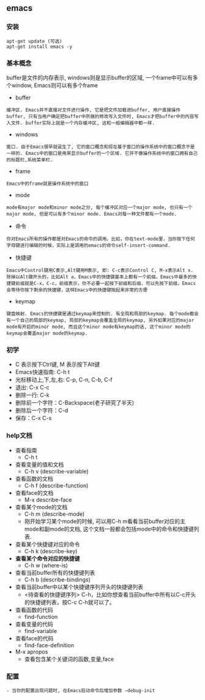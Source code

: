 ## emacs

### 安装
    apt-get update (可选)
    apt-get install emacs -y

### 基本概念
buffer是文件的内存表示, windows则是显示buffer的区域, 一个frame中可以有多个window, Emacs则可以有多个frame

- buffer
~~~
缓冲区. Emacs并不直接对文件进行操作, 它是把文件加载进buffer, 用户直接操作buffer, 只有当用户确定把buffer中所做的修改写入文件时, Emacs才把buffer中的内容写入文件. buffer实际上就是一个内存缓冲区, 这和一般编辑器中都一样.
~~~
- windows
~~~
窗口. 由于Emacs很早就诞生了, 它的窗口概念和现在基于窗口的操作系统中的窗口概念不是一样的. Emacs中的窗口是用来显示buffer的一个区域. 它并不像操作系统中的窗口拥有自己的标题栏,系统菜单栏.
~~~
- frame
~~~
Emacs中的frame就是操作系统中的窗口
~~~
- mode
~~~
mode有major mode和minor mode之分, 每个缓冲区对应一个major mode, 也只有一个major mode, 但是可以有多个minor mode. Emacs对每一种文件都有一个mode.
~~~
- 命令
~~~
你对Emacs所有的操作都是对Emacs的命令的调用。比如，你在text-mode里，当你按下任何字母键进行编辑的时候，实际上是调用的emacs的命令self-insert-command.
~~~
- 快捷键
~~~
Emacs中Control键用C表示,Alt键用M表示, 即: C-c表示Control C, M-x表示Alt x.
除掉以Alt键开头的，比如Alt a，Emacs中的快捷键基本上都有一个前缀，Emacs中最多的快捷键前缀就是C-x，C-c，前缀表示，你不必要一起按下前缀和后缀，可以先按下前缀，Emacs会等待你按下剩余的快捷键，这样Emacs中的快捷键按起来非常的方便
~~~
- keymap
~~~
键盘映射. Emacs的快捷键是通过keymap来控制的. 有全局和局部的keymap. 每个mode都会有一个自己的局部的keymap, 局部的keymap会覆盖全局的keymap, 另外如果对应的major mode有开启的minor mode, 而且这个minor mode有keymap的话, 这个minor mode的keymap会覆盖major mode的keymap.
~~~


### 初学
- C 表示按下Ctrl键, M 表示按下Alt键
- Emacs快速指南: C-h t
- 光标移动上,下,左,右: C-p, C-n, C-b, C-f
- 退出: C-x C-c
- 删除一行: C-k
- 删除前一个字符：C-Backspace(老子研究了半天)
- 删除后一个字符：C-d
- 保存：C-x C-s


### help文档
- 查看指南
    - C-h t
- 查看变量的值和文档
    - C-h v (describe-variable)
- 查看函数的文档
    - C-h f (describe-function)
- 查看face的文档
    - M-x describe-face
- 查看某个mode的文档
    - C-h m (describe-mode)
    - 刚开始学习某个mode的时候, 可以用C-h m看看当前buffer对应的主mode和副mode的文档, 这个文档一般都会包括mode中的命令和快捷键列表.
- 查看某个快捷键对应的命令
    - C-h k (describe-key)
- **查看某个命令对应的快捷键**
    - C-h w (where-is)
- 查看当前buffer所有的快捷键列表
    - C-h b (describe-bindings)
- 查看当前buffer中以某个快捷键序列开头的快捷键列表
    - <待查看的快捷键序列> C-h，比如你想查看当前buffer中所有以C-c开头的快捷键列表，按C-c C-h就可以了。
- 查看函数的代码
    - find-function
- 查看变量的代码
    - find-variable
- 查看face的代码
    - find-face-definition
- M-x apropos
    - 查看包含某个关键词的函数,变量,face

### 配置
    - 当你的配置出现问题时, 在Emacs启动命令后增加参数 –debug-init
